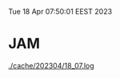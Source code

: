 Tue 18 Apr 07:50:01 EEST 2023
# JAM
<a href='./cache/202304/18_07.log'>./cache/202304/18_07.log</a>
